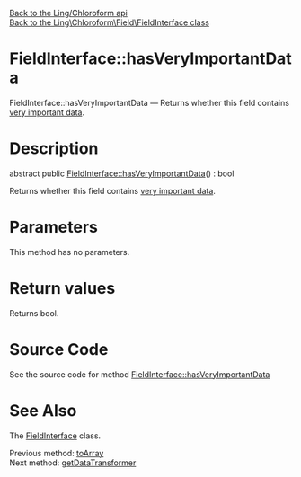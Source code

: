 [Back to the Ling/Chloroform api](https://github.com/lingtalfi/Chloroform/blob/master/doc/api/Ling/Chloroform.md)<br>
[Back to the Ling\Chloroform\Field\FieldInterface class](https://github.com/lingtalfi/Chloroform/blob/master/doc/api/Ling/Chloroform/Field/FieldInterface.md)


FieldInterface::hasVeryImportantData
================



FieldInterface::hasVeryImportantData — Returns whether this field contains [very important data](https://github.com/lingtalfi/Chloroform/blob/master/doc/pages/chloroform-discussion.md#the-concept-of-very-important-data).




Description
================


abstract public [FieldInterface::hasVeryImportantData](https://github.com/lingtalfi/Chloroform/blob/master/doc/api/Ling/Chloroform/Field/FieldInterface/hasVeryImportantData.md)() : bool




Returns whether this field contains [very important data](https://github.com/lingtalfi/Chloroform/blob/master/doc/pages/chloroform-discussion.md#the-concept-of-very-important-data).




Parameters
================

This method has no parameters.


Return values
================

Returns bool.








Source Code
===========
See the source code for method [FieldInterface::hasVeryImportantData](https://github.com/lingtalfi/Chloroform/blob/master/Field/FieldInterface.php#L107-L107)


See Also
================

The [FieldInterface](https://github.com/lingtalfi/Chloroform/blob/master/doc/api/Ling/Chloroform/Field/FieldInterface.md) class.

Previous method: [toArray](https://github.com/lingtalfi/Chloroform/blob/master/doc/api/Ling/Chloroform/Field/FieldInterface/toArray.md)<br>Next method: [getDataTransformer](https://github.com/lingtalfi/Chloroform/blob/master/doc/api/Ling/Chloroform/Field/FieldInterface/getDataTransformer.md)<br>

